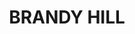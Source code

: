 ---
lastmod: '2025-04-06T06:05:20+00:00'
latitude: -32.623108
layout: suburb
longitude: 152.332617
postcode: '2324'
state: NSW
title: BRANDY HILL
url: /nsw/brandy-hill/
---